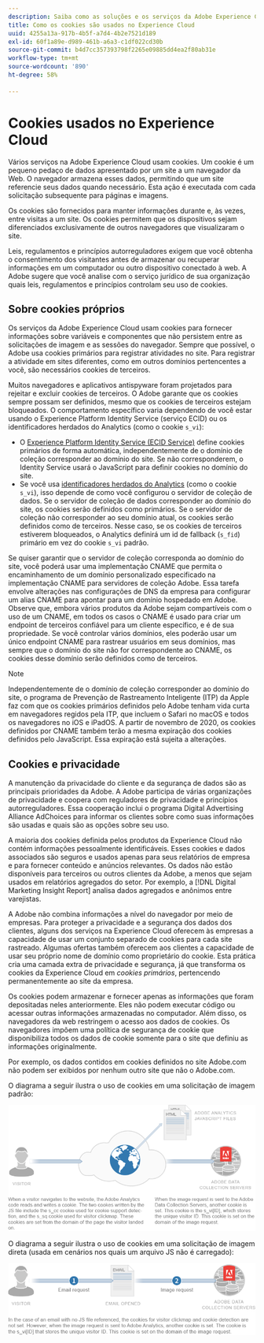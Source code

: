 ```yaml
---
description: Saiba como as soluções e os serviços da Adobe Experience Cloud usam cookies.
title: Como os cookies são usados no Experience Cloud
uuid: 4255a13a-917b-4b5f-a7d4-4b2e7521d189
exl-id: 60f1a89e-d989-461b-a6a3-c1df022cd30b
source-git-commit: b4d7cc357393798f2265e09885dd4ea2f80ab31e
workflow-type: tm+mt
source-wordcount: '890'
ht-degree: 58%

---
```


# Cookies usados no Experience Cloud

Vários serviços na Adobe Experience Cloud usam cookies. Um cookie é um pequeno pedaço de dados apresentado por um site a um navegador da Web. O navegador armazena esses dados, permitindo que um site referencie seus dados quando necessário. Esta ação é executada com cada solicitação subsequente para páginas e imagens.

Os cookies são fornecidos para manter informações durante e, às vezes, entre visitas a um site. Os cookies permitem que os dispositivos sejam diferenciados exclusivamente de outros navegadores que visualizaram o site.

Leis, regulamentos e princípios autorreguladores exigem que você obtenha o consentimento dos visitantes antes de armazenar ou recuperar informações em um computador ou outro dispositivo conectado à web. A Adobe sugere que você analise com o serviço jurídico de sua organização quais leis, regulamentos e princípios controlam seu uso de cookies.

## Sobre cookies próprios

Os serviços da Adobe Experience Cloud usam cookies para fornecer informações sobre variáveis e componentes que não persistem entre as solicitações de imagem e as sessões do navegador. Sempre que possível, o Adobe usa cookies primários para registrar atividades no site. Para registrar a atividade em sites diferentes, como em outros domínios pertencentes a você, são necessários cookies de terceiros.

Muitos navegadores e aplicativos antispyware foram projetados para rejeitar e excluir cookies de terceiros. O Adobe garante que os cookies sempre possam ser definidos, mesmo que os cookies de terceiros estejam bloqueados. O comportamento específico varia dependendo de você estar usando o Experience Platform Identity Service (serviço ECID) ou os identificadores herdados do Analytics (como o cookie `s_vi`):

* O [Experience Platform Identity Service (ECID Service)](https://experienceleague.adobe.com/docs/id-service/using/intro/overview.html?lang=pt-BR) define cookies primários de forma automática, independentemente de o domínio de coleção corresponder ao domínio do site. Se não corresponderem, o Identity Service usará o JavaScript para definir cookies no domínio do site.
* Se você usa [identificadores herdados do Analytics](analytics.md) (como o cookie `s_vi`), isso depende de como você configurou o servidor de coleção de dados. Se o servidor de coleção de dados corresponder ao domínio do site, os cookies serão definidos como primários. Se o servidor de coleção não corresponder ao seu domínio atual, os cookies serão definidos como de terceiros. Nesse caso, se os cookies de terceiros estiverem bloqueados, o Analytics definirá um id de fallback (`s_fid`) primário em vez do cookie `s_vi` padrão.

Se quiser garantir que o servidor de coleção corresponda ao domínio do site, você poderá usar uma implementação CNAME que permita o encaminhamento de um domínio personalizado especificado na implementação CNAME para servidores de coleção Adobe. Essa tarefa envolve alterações nas configurações de DNS da empresa para configurar um alias CNAME para apontar para um domínio hospedado em Adobe. Observe que, embora vários produtos da Adobe sejam compartíveis com o uso de um CNAME, em todos os casos o CNAME é usado para criar um endpoint de terceiros confiável para um cliente específico, e é de sua propriedade. Se você controlar vários domínios, eles poderão usar um único endpoint CNAME para rastrear usuários em seus domínios, mas sempre que o domínio do site não for correspondente ao CNAME, os cookies desse domínio serão definidos como de terceiros.

>[!NOTE]
>
>Independentemente de o domínio de coleção corresponder ao domínio do site, o programa de Prevenção de Rastreamento Inteligente (ITP) da Apple faz com que os cookies primários definidos pelo Adobe tenham vida curta em navegadores regidos pela ITP, que incluem o Safari no macOS e todos os navegadores no iOS e iPadOS. A partir de novembro de 2020, os cookies definidos por CNAME também terão a mesma expiração dos cookies definidos pelo JavaScript. Essa expiração está sujeita a alterações.

## Cookies e privacidade

A manutenção da privacidade do cliente e da segurança de dados são as principais prioridades da Adobe. A Adobe participa de várias organizações de privacidade e coopera com reguladores de privacidade e princípios autorreguladores. Essa cooperação inclui o programa Digital Advertising Alliance AdChoices para informar os clientes sobre como suas informações são usadas e quais são as opções sobre seu uso.

A maioria dos cookies definida pelos produtos da Experience Cloud não contém informações pessoalmente identificáveis. Esses cookies e dados associados são seguros e usados apenas para seus relatórios de empresa e para fornecer conteúdo e anúncios relevantes. Os dados não estão disponíveis para terceiros ou outros clientes da Adobe, a menos que sejam usados em relatórios agregados do setor. Por exemplo, a [!DNL Digital Marketing Insight Report] analisa dados agregados e anônimos entre varejistas.

A Adobe não combina informações a nível do navegador por meio de empresas. Para proteger a privacidade e a segurança dos dados dos clientes, alguns dos serviços na Experience Cloud oferecem às empresas a capacidade de usar um conjunto separado de cookies para cada site rastreado. Algumas ofertas também oferecem aos clientes a capacidade de usar seu próprio nome de domínio como proprietário do cookie. Esta prática cria uma camada extra de privacidade e segurança, já que transforma os cookies da Experience Cloud em *cookies primários*, pertencendo permanentemente ao site da empresa.

Os cookies podem armazenar e fornecer apenas as informações que foram depositadas neles anteriormente. Eles não podem executar código ou acessar outras informações armazenadas no computador. Além disso, os navegadores da web restringem o acesso aos dados de cookies. Os navegadores impõem uma política de segurança de cookie que disponibiliza todos os dados de cookie somente para o site que definiu as informações originalmente.

Por exemplo, os dados contidos em cookies definidos no site Adobe.com não podem ser exibidos por nenhum outro site que não o Adobe.com.

O diagrama a seguir ilustra o uso de cookies em uma solicitação de imagem padrão:

![Uso de cookies para uma solicitação de imagem padrão](assets/CookiesProcessGraphic-01.png)

O diagrama a seguir ilustra o uso de cookies em uma solicitação de imagem direta (usada em cenários nos quais um arquivo JS não é carregado):

![Uso de cookies para uma solicitação de imagem direta](assets/CookiesProcessGraphic2.png)
